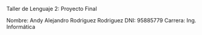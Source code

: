 Taller de Lenguaje 2: Proyecto Final

Nombre: Andy Alejandro Rodriguez Rodriguez
DNI: 95885779
Carrera: Ing. Informática
